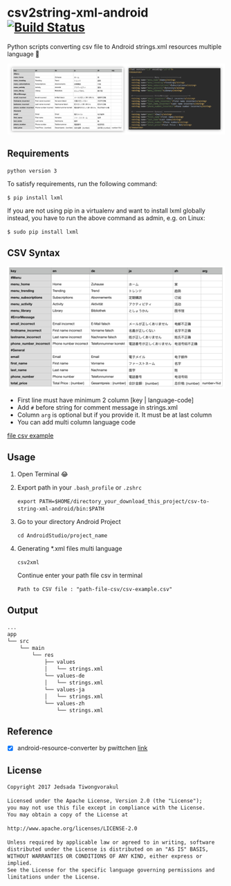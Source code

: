 # csv2string-xml-android [![Build Status](https://travis-ci.org/T-Jedsada/csv2string-xml-android.svg?branch=master)](https://travis-ci.org/T-Jedsada/csv2string-xml-android)
Python scripts converting csv file to Android strings.xml resources multiple language 🌈

![string](./images/banner.png)

Requirements
------------

`python version 3`

To satisfy requirements, run the following command:

`$ pip install lxml`

If you are not using pip in a virtualenv and want to install lxml globally instead, you have to run the above command as admin, e.g. on Linux:

`$ sudo pip install lxml`

CSV Syntax
----

![string](./images/csv-example.png)

* First line must have minimum 2 column [key | language-code]
* Add `#` before string for comment message in strings.xml
* Column `arg` is optional but if you provide it. It must be at last column
* You can add multi column language code 

[file csv example](./csv-example.csv)

Usage
-----
1. Open Terminal  :joy:

2. Export path in your `.bash_profile` or `.zshrc` 

    `export PATH=$HOME/directory_your_download_this_project/csv-to-string-xml-android/bin:$PATH`

3. Go to your directory Android Project
    
    `cd AndroidStudio/project_name`

4. Generating *.xml files multi language
    
    `csv2xml`
    
    Continue enter your path file csv in terminal
    
    `Path to CSV file : "path-file-csv/csv-example.csv"`
    
    
Output
-----    
    ...
    app
    └── src
        └── main
            └── res
                ├── values
                │   └── strings.xml
                └── values-de
                │   └── strings.xml
                └── values-ja
                │   └── strings.xml
                └── values-zh
                    └── strings.xml

Reference
-----
 - [x] android-resource-converter by pwittchen [link](https://github.com/pwittchen/android-resource-converter)
 
 
License
-----

    Copyright 2017 Jedsada Tiwongvorakul

    Licensed under the Apache License, Version 2.0 (the "License");
    you may not use this file except in compliance with the License.
    You may obtain a copy of the License at

    http://www.apache.org/licenses/LICENSE-2.0

    Unless required by applicable law or agreed to in writing, software
    distributed under the License is distributed on an "AS IS" BASIS,
    WITHOUT WARRANTIES OR CONDITIONS OF ANY KIND, either express or implied.
    See the License for the specific language governing permissions and
    limitations under the License.
